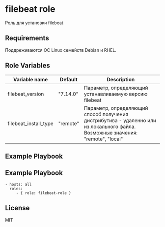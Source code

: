 filebeat role
=========

Роль для установки filebeat

Requirements
------------

Поддреживаются ОС Linux семейств Debian и RHEL.

Role Variables
--------------

| Variable name         | Default  | Description  
|-----------------------|----------|-------------------------  
| filebeat_version      | "7.14.0" | Параметр, определяющий устанавливаемую версию filebeat  
| filebeat_install_type | "remote" | Параметр, определяющий способ получения дистрибутива - удаленно или из локального файла. Возможные значения: "remote", "local"  


Example Playbook
----------------

Example Playbook
----------------

	- hosts: all
	  roles:
		 - { role: filebeat-role }

License
-------

MIT
